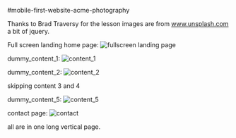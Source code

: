 #mobile-first-website-acme-photography

Thanks to Brad Traversy for the lesson
images are from www.unsplash.com
a bit of jquery.

Full screen landing home page:
![fullscreen landing page](https://user-images.githubusercontent.com/41881269/44297056-2bcbc400-a2fd-11e8-92c6-d5bd9a089cc4.PNG)

dummy_content_1:
![content_1](https://user-images.githubusercontent.com/41881269/44297057-2f5f4b00-a2fd-11e8-8d8e-b9443c42ff99.PNG)

dummy_content_2:
![content_2](https://user-images.githubusercontent.com/41881269/44297061-39814980-a2fd-11e8-9bd0-2ab8e5718292.PNG)

skipping content 3 and 4

dummy_content_5:
![content_5](https://user-images.githubusercontent.com/41881269/44297072-59187200-a2fd-11e8-9f17-4cb10705d500.PNG)

contact page:
![contact](https://user-images.githubusercontent.com/41881269/44297074-63d30700-a2fd-11e8-9421-5a6e12256e0d.PNG)

all are in one long vertical page.